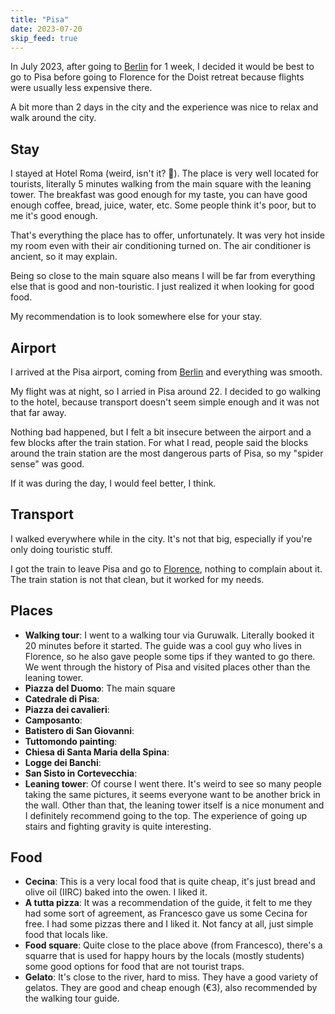 ```yaml
---
title: "Pisa"
date: 2023-07-20
skip_feed: true
---
```


In July 2023, after going to [Berlin](berlin) for 1 week, I decided it would
be best to go to Pisa before going to Florence for the Doist retreat because
flights were usually less expensive there.

A bit more than 2 days in the city and the experience was nice to relax and
walk around the city.

## Stay

I stayed at Hotel Roma (weird, isn't it? 🤣). The place is very well located
for tourists, literally 5 minutes walking from the main square with the leaning
tower. The breakfast was good enough for my taste, you can have good enough
coffee, bread, juice, water, etc. Some people think it's poor, but to me it's
good enough.

That's everything the place has to offer, unfortunately. It was very hot inside
my room even with their air conditioning turned on. The air conditioner is
ancient, so it may explain.

Being so close to the main square also means I will be far from everything else
that is good and non-touristic. I just realized it when looking for good food.

My recommendation is to look somewhere else for your stay.

## Airport

I arrived at the Pisa airport, coming from [Berlin](/places/berlin) and
everything was smooth.

My flight was at night, so I arried in Pisa around 22. I decided to go walking
to the hotel, because transport doesn't seem simple enough and it was not that
far away.

Nothing bad happened, but I felt a bit insecure between the airport and a few
blocks after the train station. For what I read, people said the blocks around
the train station are the most dangerous parts of Pisa, so my "spider sense"
was good.

If it was during the day, I would feel better, I think.

## Transport

I walked everywhere while in the city. It's not that big, especially if you're
only doing touristic stuff.

I got the train to leave Pisa and go to [Florence](/places/florence), nothing
to complain about it. The train station is not that clean, but it worked for my
needs.

## Places

- **Walking tour**: I went to a walking tour via Guruwalk. Literally booked it
  20 minutes before it started. The guide was a cool guy who lives in Florence,
  so he also gave people some tips if they wanted to go there. We went through
  the history of Pisa and visited places other than the leaning tower.
- **Piazza del Duomo**: The main square
- **Catedrale di Pisa**: 
- **Piazza dei cavalieri**: 
- **Camposanto**:
- **Batistero di San Giovanni**:
- **Tuttomondo painting**: 
- **Chiesa di Santa Maria della Spina**: 
- **Logge dei Banchi**: 
- **San Sisto in Cortevecchia**:
- **Leaning tower**: Of course I went there. It's weird to see so many people
  taking the same pictures, it seems everyone want to be another brick in the
  wall. Other than that, the leaning tower itself is a nice monument and I
  definitely recommend going to the top. The experience of going up stairs and
  fighting gravity is quite interesting.

## Food

- **Cecina**: This is a very local food that is quite cheap, it's just bread
  and olive oil (IIRC) baked into the owen. I liked it.
- **A tutta pizza**: It was a recommendation of the guide, it felt to me they
  had some sort of agreement, as Francesco gave us some Cecina for free. I had
  some pizzas there and I liked it. Not fancy at all, just simple food that
  locals like.
- **Food square**: Quite close to the place above (from Francesco), there's a
  squarre that is used for happy hours by the locals (mostly students) some
  good options for food that are not tourist traps.
- **Gelato**: It's close to the river, hard to miss. They have a good variety
  of gelatos. They are good and cheap enough (€3), also recommended by the
  walking tour guide.
